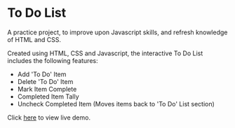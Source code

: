<h1>To Do List</h1>

A practice project, to improve upon Javascript skills, and refresh knowledge of HTML and CSS. 

Created using HTML, CSS and Javascript, the interactive To Do List includes the following features:

<ul>
    <li>Add 'To Do' Item</li>
    <li>Delete 'To Do' Item</li>
    <li>Mark Item Complete</li>
    <li>Completed Item Tally</li>
    <li>Uncheck Completed Item (Moves items back to 'To Do' List section)</li>
</ul>

Click <a href='https://michaelmcmillen.github.io/todo_list/'>here</a> to view live demo.